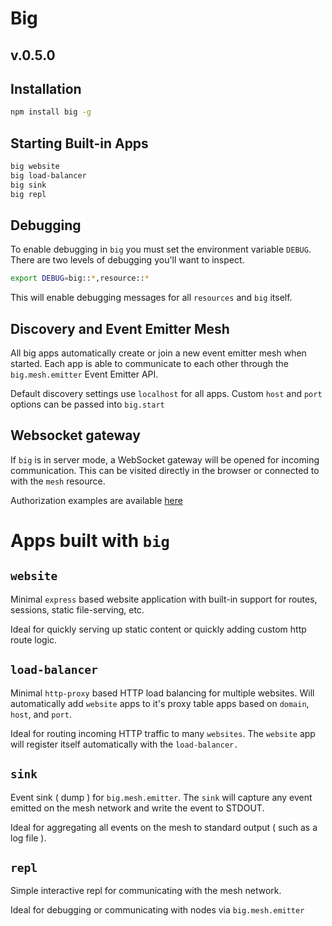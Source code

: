 # Big

## v.0.5.0

## Installation

```bash
npm install big -g
```

## Starting Built-in Apps

```bash
big website
big load-balancer
big sink
big repl
```
## Debugging

To enable debugging in `big` you must set the environment variable `DEBUG`. There are two levels of debugging you'll want to inspect.

```bash
export DEBUG=big::*,resource::*
```
This will enable debugging messages for all `resources` and `big` itself.

## Discovery and Event Emitter Mesh

All big apps automatically create or join a new event emitter mesh when started. Each app is able to communicate to each other through the `big.mesh.emitter` Event Emitter API.

Default discovery settings use `localhost` for all apps. Custom `host` and `port` options can be passed into `big.start`

## Websocket gateway

If `big` is in server mode, a WebSocket gateway will be opened for incoming communication. This can be visited directly in the browser or connected to with the `mesh` resource.

Authorization examples are available [here](https://github.com/bigcompany/resource-mesh/tree/master/example/2_authorization)

# Apps built with `big`

## `website`

Minimal `express` based website application with built-in support for routes, sessions, static file-serving, etc.

Ideal for quickly serving up static content or quickly adding custom http route logic.

## `load-balancer`

Minimal `http-proxy` based HTTP load balancing for multiple websites. Will automatically add `website` apps to it's proxy table apps based on `domain`, `host`, and `port`.

Ideal for routing incoming HTTP traffic to many `websites`. The `website` app will register itself automatically with the `load-balancer.`

## `sink`

Event sink ( dump ) for `big.mesh.emitter`. The `sink` will capture any event emitted on the mesh network and write the event to STDOUT.

Ideal for aggregating all events on the mesh to standard output ( such as a log file ).

## `repl`

Simple interactive repl for communicating with the mesh network.

Ideal for debugging or communicating with nodes via `big.mesh.emitter`



